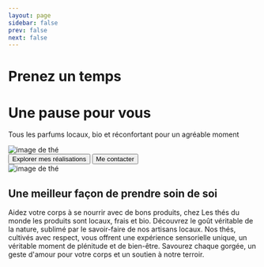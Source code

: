 ```yaml
---
layout: page
sidebar: false
prev: false
next: false
---
```


# Prenez un temps
# Une pause pour vous
Tous les parfums locaux, bio et réconfortant pour un agréable moment
<div class="w-full md:w-1/3 flex justify-center md:justify-start">
    <img src="/Accueil_the.png" alt="image de thé" class="max-w-xs rounded-lg shadow-md h-auto">
  </div>
<button class="--vp-c-primary hover:--vp-c-secondary transition-colors bg-primary text-white font-regular py-2 px-4 rounded-full">Explorer mes réalisations</button>
<button theme="primary"  class="--vp-c-default-soft hover:--vp-c-default-2 text-black font-regular py-2 px-4 border--c-primary  hover:border-transparent border-2rounded-full" href="https://www.linkedin.com/in/catherinevu436-78/">Me contacter</button>
<VPButton theme="primary" text="Me contacter" />
<div class="flex flex-col md:flex-row items-start gap-8 my-8">
  <div class="w-full md:w-1/3 flex justify-center md:justify-start">
    <img src="/the_image.jpg" alt="image de thé" class="max-w-xs rounded-lg shadow-md h-auto">
  </div>
  <div class="w-full justify-end md:w-2/3 ml-8 md:ml-0">
    <h2 class="text-3xl font-bold mb-4"> Une meilleur façon de prendre soin de soi</h2>
    <p>
    Aidez votre corps à se nourrir avec de bons produits,
    chez Les thés du monde les produits sont locaux,
    frais et bio. Découvrez le goût véritable de la nature,
    sublimé par le savoir-faire de nos artisans locaux.
    Nos thés, cultivés avec respect, vous offrent
    une expérience sensorielle unique, un véritable moment de plénitude
    et de bien-être. Savourez chaque gorgée,
    un geste d'amour pour votre corps et un soutien à notre terroir.
    </p>
  </div>
</div>


